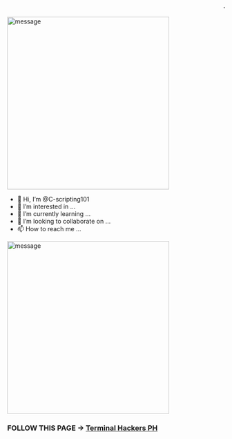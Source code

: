 <marquee> <h2 style="color: black;> ADD ME ON FACEBOOK → <h2 style="color: red;> "Carl Hackz" </h2> </marquee>

<img src="https://media.tenor.com/_Iw9VZrRHPEAAAAM/hacker-ascii.gif" width="375" height="400" alt="message">

- 👋 Hi, I’m @C-scripting101
- 👀 I’m interested in ...
- 🌱 I’m currently learning ...
- 💞️ I’m looking to collaborate on ...
- 📫 How to reach me ...

<!---
C-scripting101/C-scripting101 is a ✨ special ✨ repository because its `README.md` (this file) appears on your GitHub profile.
You can click the Preview link to take a look at your changes.
--->

<img src="https://media.tenor.com/5ry-200hErMAAAAM/hacker-hacker-man.gif" width="375" height="400" alt="message">

<h3> FOLLOW THIS PAGE → <a href="https://www.facebook.com/profile.php?id=100072317565562"> Terminal Hackers PH </a> </h3>
